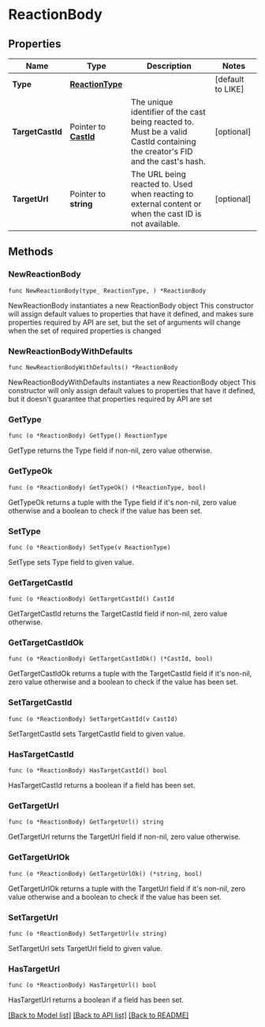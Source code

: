 # ReactionBody

## Properties

Name | Type | Description | Notes
------------ | ------------- | ------------- | -------------
**Type** | [**ReactionType**](ReactionType.md) |  | [default to LIKE]
**TargetCastId** | Pointer to [**CastId**](CastId.md) | The unique identifier of the cast being reacted to. Must be a valid CastId containing the creator&#39;s FID and the cast&#39;s hash. | [optional] 
**TargetUrl** | Pointer to **string** | The URL being reacted to. Used when reacting to external content or when the cast ID is not available. | [optional] 

## Methods

### NewReactionBody

`func NewReactionBody(type_ ReactionType, ) *ReactionBody`

NewReactionBody instantiates a new ReactionBody object
This constructor will assign default values to properties that have it defined,
and makes sure properties required by API are set, but the set of arguments
will change when the set of required properties is changed

### NewReactionBodyWithDefaults

`func NewReactionBodyWithDefaults() *ReactionBody`

NewReactionBodyWithDefaults instantiates a new ReactionBody object
This constructor will only assign default values to properties that have it defined,
but it doesn't guarantee that properties required by API are set

### GetType

`func (o *ReactionBody) GetType() ReactionType`

GetType returns the Type field if non-nil, zero value otherwise.

### GetTypeOk

`func (o *ReactionBody) GetTypeOk() (*ReactionType, bool)`

GetTypeOk returns a tuple with the Type field if it's non-nil, zero value otherwise
and a boolean to check if the value has been set.

### SetType

`func (o *ReactionBody) SetType(v ReactionType)`

SetType sets Type field to given value.


### GetTargetCastId

`func (o *ReactionBody) GetTargetCastId() CastId`

GetTargetCastId returns the TargetCastId field if non-nil, zero value otherwise.

### GetTargetCastIdOk

`func (o *ReactionBody) GetTargetCastIdOk() (*CastId, bool)`

GetTargetCastIdOk returns a tuple with the TargetCastId field if it's non-nil, zero value otherwise
and a boolean to check if the value has been set.

### SetTargetCastId

`func (o *ReactionBody) SetTargetCastId(v CastId)`

SetTargetCastId sets TargetCastId field to given value.

### HasTargetCastId

`func (o *ReactionBody) HasTargetCastId() bool`

HasTargetCastId returns a boolean if a field has been set.

### GetTargetUrl

`func (o *ReactionBody) GetTargetUrl() string`

GetTargetUrl returns the TargetUrl field if non-nil, zero value otherwise.

### GetTargetUrlOk

`func (o *ReactionBody) GetTargetUrlOk() (*string, bool)`

GetTargetUrlOk returns a tuple with the TargetUrl field if it's non-nil, zero value otherwise
and a boolean to check if the value has been set.

### SetTargetUrl

`func (o *ReactionBody) SetTargetUrl(v string)`

SetTargetUrl sets TargetUrl field to given value.

### HasTargetUrl

`func (o *ReactionBody) HasTargetUrl() bool`

HasTargetUrl returns a boolean if a field has been set.


[[Back to Model list]](../README.md#documentation-for-models) [[Back to API list]](../README.md#documentation-for-api-endpoints) [[Back to README]](../README.md)



